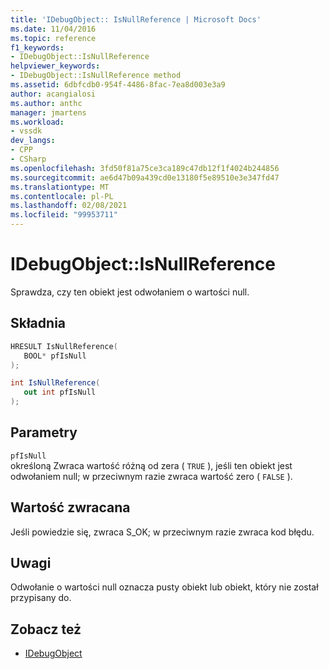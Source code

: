 ```yaml
---
title: 'IDebugObject:: IsNullReference | Microsoft Docs'
ms.date: 11/04/2016
ms.topic: reference
f1_keywords:
- IDebugObject::IsNullReference
helpviewer_keywords:
- IDebugObject::IsNullReference method
ms.assetid: 6dbfcdb0-954f-4486-8fac-7ea8d003e3a9
author: acangialosi
ms.author: anthc
manager: jmartens
ms.workload:
- vssdk
dev_langs:
- CPP
- CSharp
ms.openlocfilehash: 3fd50f81a75ce3ca189c47db12f1f4024b244856
ms.sourcegitcommit: ae6d47b09a439cd0e13180f5e89510e3e347fd47
ms.translationtype: MT
ms.contentlocale: pl-PL
ms.lasthandoff: 02/08/2021
ms.locfileid: "99953711"
---
```

# <a name="idebugobjectisnullreference"></a>IDebugObject::IsNullReference
Sprawdza, czy ten obiekt jest odwołaniem o wartości null.

## <a name="syntax"></a>Składnia

```cpp
HRESULT IsNullReference( 
   BOOL* pfIsNull
);
```

```csharp
int IsNullReference(
   out int pfIsNull
);
```

## <a name="parameters"></a>Parametry
`pfIsNull`\
określoną Zwraca wartość różną od zera ( `TRUE` ), jeśli ten obiekt jest odwołaniem null; w przeciwnym razie zwraca wartość zero ( `FALSE` ).

## <a name="return-value"></a>Wartość zwracana
 Jeśli powiedzie się, zwraca S_OK; w przeciwnym razie zwraca kod błędu.

## <a name="remarks"></a>Uwagi
 Odwołanie o wartości null oznacza pusty obiekt lub obiekt, który nie został przypisany do.

## <a name="see-also"></a>Zobacz też
- [IDebugObject](../../../extensibility/debugger/reference/idebugobject.md)

